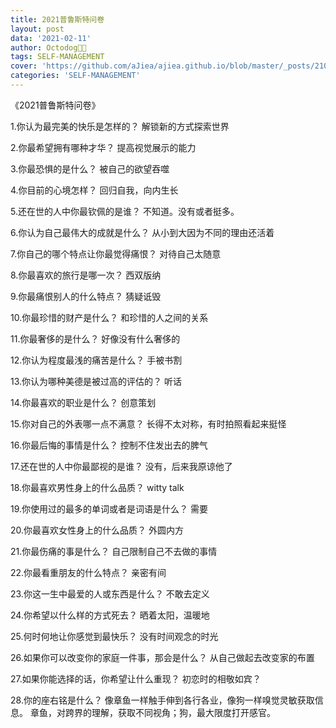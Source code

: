 ```yaml
---
title: 2021普鲁斯特问卷
layout: post
data: '2021-02-11'
author: Octodog🐙🐶
tags: SELF-MANAGEMENT
cover: 'https://github.com/aJiea/ajiea.github.io/blob/master/_posts/210211/cover.jpg'
categories: 'SELF-MANAGEMENT'
---
```


《2021普鲁斯特问卷》

1.你认为最完美的快乐是怎样的？
解锁新的方式探索世界

2.你最希望拥有哪种才华？
提高视觉展示的能力

3.你最恐惧的是什么？
被自己的欲望吞噬

4.你目前的心境怎样？
回归自我，向内生长

5.还在世的人中你最钦佩的是谁？
不知道。没有或者挺多。

6.你认为自己最伟大的成就是什么？
从小到大因为不同的理由还活着

7.你自己的哪个特点让你最觉得痛恨？
对待自己太随意

8.你最喜欢的旅行是哪一次？
西双版纳

9.你最痛恨别人的什么特点？
猜疑诋毁

10.你最珍惜的财产是什么？
和珍惜的人之间的关系

11.你最奢侈的是什么？
好像没有什么奢侈的

12.你认为程度最浅的痛苦是什么？
手被书割

13.你认为哪种美德是被过高的评估的？
听话

14.你最喜欢的职业是什么？
创意策划

15.你对自己的外表哪一点不满意？
长得不太对称，有时拍照看起来挺怪

16.你最后悔的事情是什么？
控制不住发出去的脾气

17.还在世的人中你最鄙视的是谁？
没有，后来我原谅他了

18.你最喜欢男性身上的什么品质？
witty talk

19.你使用过的最多的单词或者是词语是什么？
需要

20.你最喜欢女性身上的什么品质？
外圆内方

21.你最伤痛的事是什么？
自己限制自己不去做的事情

22.你最看重朋友的什么特点？
亲密有间

23.你这一生中最爱的人或东西是什么？
不敢去定义

24.你希望以什么样的方式死去？
晒着太阳，温暖地

25.何时何地让你感觉到最快乐？
没有时间观念的时光

26.如果你可以改变你的家庭一件事，那会是什么？
从自己做起去改变家的布置

27.如果你能选择的话，你希望让什么重现？
初恋时的相敬如宾？

28.你的座右铭是什么？
像章鱼一样触手伸到各行各业，像狗一样嗅觉灵敏获取信息。
章鱼，对跨界的理解，获取不同视角；狗，最大限度打开感官。
